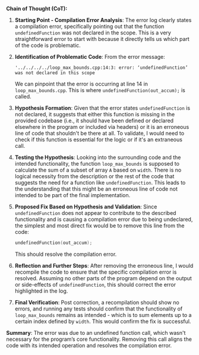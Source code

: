 **Chain of Thought (CoT):**

1. **Starting Point - Compilation Error Analysis**:
   The error log clearly states a compilation error, specifically pointing out that the function `undefinedFunction` was not declared in the scope. This is a very straightforward error to start with because it directly tells us which part of the code is problematic.

2. **Identification of Problematic Code**:
   From the error message:
   ```
   '../../../../loop_max_bounds.cpp:14:3: error: ‘undefinedFunction’ was not declared in this scope
   ```
   We can pinpoint that the error is occurring at line 14 in `loop_max_bounds.cpp`. This is where `undefinedFunction(out_accum);` is called.

3. **Hypothesis Formation**:
   Given that the error states `undefinedFunction` is not declared, it suggests that either this function is missing in the provided codebase (i.e., it should have been defined or declared elsewhere in the program or included via headers) or it is an erroneous line of code that shouldn't be there at all. To validate, I would need to check if this function is essential for the logic or if it's an extraneous call.

4. **Testing the Hypothesis**:
   Looking into the surrounding code and the intended functionality, the function `loop_max_bounds` is supposed to calculate the sum of a subset of array `A` based on `width`. There is no logical necessity from the description or the rest of the code that suggests the need for a function like `undefinedFunction`. This leads to the understanding that this might be an erroneous line of code not intended to be part of the final implementation.

5. **Proposed Fix Based on Hypothesis and Validation**:
   Since `undefinedFunction` does not appear to contribute to the described functionality and is causing a compilation error due to being undeclared, the simplest and most direct fix would be to remove this line from the code:
   ```cpp
   undefinedFunction(out_accum);
   ```
   This should resolve the compilation error.

6. **Reflection and Further Steps**:
   After removing the erroneous line, I would recompile the code to ensure that the specific compilation error is resolved. Assuming no other parts of the program depend on the output or side-effects of `undefinedFunction`, this should correct the error highlighted in the log.

7. **Final Verification**:
   Post correction, a recompilation should show no errors, and running any tests should confirm that the functionality of `loop_max_bounds` remains as intended - which is to sum elements up to a certain index defined by `width`. This would confirm the fix is successful.

**Summary**:
The error was due to an undefined function call, which wasn't necessary for the program’s core functionality. Removing this call aligns the code with its intended operation and resolves the compilation error.